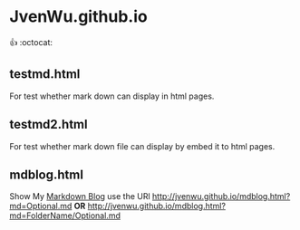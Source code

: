 # JvenWu.github.io 
:+1: :octocat:

## testmd.html
For test whether mark down can display in html pages.

## testmd2.html
For test whether mark down file can display by embed it to html pages.

## mdblog.html
Show My [Markdown Blog](http://jvenwu.github.io/mdblog.html?md=README.md) use the URl
http://jvenwu.github.io/mdblog.html?md=Optional.md **OR** http://jvenwu.github.io/mdblog.html?md=FolderName/Optional.md
